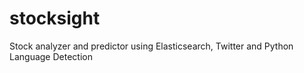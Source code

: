 # stocksight
Stock analyzer and predictor using Elasticsearch, Twitter and Python Language Detection
